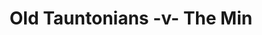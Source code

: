 ---
year: "1991"
serialNumber: "0134" 
game: "Old Tauntonians"
title: "Old Tauntonians -v- The Min"
gameLocation: "Taunton School"
gameDate: "1991"
result: ""
resultType: ""
type: "game"
---